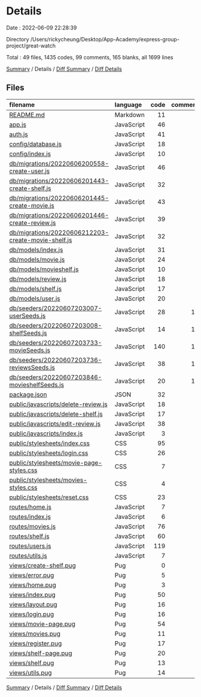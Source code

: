 # Details

Date : 2022-06-09 22:28:39

Directory /Users/rickycheung/Desktop/App-Academy/express-group-project/great-watch

Total : 49 files,  1435 codes, 99 comments, 165 blanks, all 1699 lines

[Summary](results.md) / Details / [Diff Summary](diff.md) / [Diff Details](diff-details.md)

## Files
| filename | language | code | comment | blank | total |
| :--- | :--- | ---: | ---: | ---: | ---: |
| [README.md](/README.md) | Markdown | 11 | 0 | 6 | 17 |
| [app.js](/app.js) | JavaScript | 46 | 8 | 11 | 65 |
| [auth.js](/auth.js) | JavaScript | 41 | 0 | 6 | 47 |
| [config/database.js](/config/database.js) | JavaScript | 18 | 0 | 2 | 20 |
| [config/index.js](/config/index.js) | JavaScript | 10 | 0 | 1 | 11 |
| [db/migrations/20220606200558-create-user.js](/db/migrations/20220606200558-create-user.js) | JavaScript | 46 | 0 | 1 | 47 |
| [db/migrations/20220606201443-create-shelf.js](/db/migrations/20220606201443-create-shelf.js) | JavaScript | 32 | 0 | 1 | 33 |
| [db/migrations/20220606201445-create-movie.js](/db/migrations/20220606201445-create-movie.js) | JavaScript | 43 | 0 | 1 | 44 |
| [db/migrations/20220606201446-create-review.js](/db/migrations/20220606201446-create-review.js) | JavaScript | 39 | 0 | 1 | 40 |
| [db/migrations/20220606212203-create-movie-shelf.js](/db/migrations/20220606212203-create-movie-shelf.js) | JavaScript | 32 | 0 | 1 | 33 |
| [db/models/index.js](/db/models/index.js) | JavaScript | 31 | 0 | 7 | 38 |
| [db/models/movie.js](/db/models/movie.js) | JavaScript | 24 | 0 | 1 | 25 |
| [db/models/movieshelf.js](/db/models/movieshelf.js) | JavaScript | 10 | 3 | 1 | 14 |
| [db/models/review.js](/db/models/review.js) | JavaScript | 18 | 0 | 1 | 19 |
| [db/models/shelf.js](/db/models/shelf.js) | JavaScript | 17 | 1 | 1 | 19 |
| [db/models/user.js](/db/models/user.js) | JavaScript | 20 | 0 | 3 | 23 |
| [db/seeders/20220607203007-userSeeds.js](/db/seeders/20220607203007-userSeeds.js) | JavaScript | 28 | 12 | 4 | 44 |
| [db/seeders/20220607203008-shelfSeeds.js](/db/seeders/20220607203008-shelfSeeds.js) | JavaScript | 14 | 12 | 5 | 31 |
| [db/seeders/20220607203733-movieSeeds.js](/db/seeders/20220607203733-movieSeeds.js) | JavaScript | 140 | 12 | 3 | 155 |
| [db/seeders/20220607203736-reviewsSeeds.js](/db/seeders/20220607203736-reviewsSeeds.js) | JavaScript | 38 | 12 | 3 | 53 |
| [db/seeders/20220607203846-movieshelfSeeds.js](/db/seeders/20220607203846-movieshelfSeeds.js) | JavaScript | 20 | 12 | 3 | 35 |
| [package.json](/package.json) | JSON | 32 | 0 | 1 | 33 |
| [public/javascripts/delete-review.js](/public/javascripts/delete-review.js) | JavaScript | 18 | 0 | 2 | 20 |
| [public/javascripts/delete-shelf.js](/public/javascripts/delete-shelf.js) | JavaScript | 17 | 0 | 3 | 20 |
| [public/javascripts/edit-review.js](/public/javascripts/edit-review.js) | JavaScript | 38 | 1 | 2 | 41 |
| [public/javascripts/index.js](/public/javascripts/index.js) | JavaScript | 3 | 0 | 0 | 3 |
| [public/stylesheets/index.css](/public/stylesheets/index.css) | CSS | 95 | 0 | 20 | 115 |
| [public/stylesheets/login.css](/public/stylesheets/login.css) | CSS | 26 | 3 | 4 | 33 |
| [public/stylesheets/movie-page-styles.css](/public/stylesheets/movie-page-styles.css) | CSS | 7 | 0 | 2 | 9 |
| [public/stylesheets/movies-styles.css](/public/stylesheets/movies-styles.css) | CSS | 4 | 0 | 1 | 5 |
| [public/stylesheets/reset.css](/public/stylesheets/reset.css) | CSS | 23 | 0 | 4 | 27 |
| [routes/home.js](/routes/home.js) | JavaScript | 7 | 0 | 3 | 10 |
| [routes/index.js](/routes/index.js) | JavaScript | 6 | 2 | 3 | 11 |
| [routes/movies.js](/routes/movies.js) | JavaScript | 76 | 3 | 12 | 91 |
| [routes/shelf.js](/routes/shelf.js) | JavaScript | 60 | 9 | 6 | 75 |
| [routes/users.js](/routes/users.js) | JavaScript | 119 | 1 | 9 | 129 |
| [routes/utils.js](/routes/utils.js) | JavaScript | 7 | 0 | 3 | 10 |
| [views/create-shelf.pug](/views/create-shelf.pug) | Pug | 0 | 0 | 1 | 1 |
| [views/error.pug](/views/error.pug) | Pug | 5 | 0 | 2 | 7 |
| [views/home.pug](/views/home.pug) | Pug | 3 | 0 | 2 | 5 |
| [views/index.pug](/views/index.pug) | Pug | 50 | 6 | 2 | 58 |
| [views/layout.pug](/views/layout.pug) | Pug | 16 | 0 | 1 | 17 |
| [views/login.pug](/views/login.pug) | Pug | 16 | 0 | 3 | 19 |
| [views/movie-page.pug](/views/movie-page.pug) | Pug | 54 | 2 | 3 | 59 |
| [views/movies.pug](/views/movies.pug) | Pug | 11 | 0 | 2 | 13 |
| [views/register.pug](/views/register.pug) | Pug | 17 | 0 | 3 | 20 |
| [views/shelf-page.pug](/views/shelf-page.pug) | Pug | 20 | 0 | 2 | 22 |
| [views/shelf.pug](/views/shelf.pug) | Pug | 13 | 0 | 3 | 16 |
| [views/utils.pug](/views/utils.pug) | Pug | 14 | 0 | 3 | 17 |

[Summary](results.md) / Details / [Diff Summary](diff.md) / [Diff Details](diff-details.md)